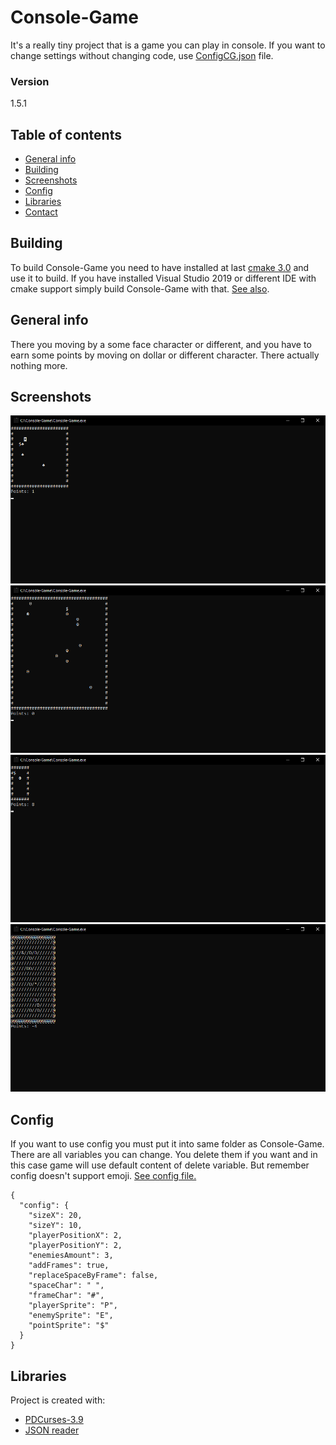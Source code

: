 # Console-Game 
It's a really tiny project that is a game you can play in console. If you want to change settings without changing code, use [ConfigCG.json](rc/ConfigCG.json) file.

### Version
1.5.1

## Table of contents
* [General info](#general-info)
* [Building](#building)
* [Screenshots](#screenshots)
* [Config](#config)
* [Libraries](#libraries)
* [Contact](#contact)


## Building
To build Console-Game you need to have installed at last [cmake 3.0](https://cmake.org/download/) and use it to build. If you have installed Visual Studio 2019 or different IDE with cmake support simply build Console-Game with that. [See also](https://cmake.org/runningcmake/).

## General info
There you moving by a some face character or different, and you have to earn some points by moving on dollar or different character. There actually nothing more.

## Screenshots
![Example screenshot 1](rc/screenshots/First.png)
![Example screenshot 2](rc/screenshots/Second.png)
![Example screenshot 3](rc/screenshots/Third.png)
![Example screenshot 4](rc/screenshots/Fourth.png)

## Config
If you want to use config you must put it into same folder as Console-Game. There are all variables you can change. You delete them if you want and in this case game will use default content of delete variable. But remember config doesn't support emoji. [See config file.](rc/ConfigCG.json)

```
{
  "config": {
    "sizeX": 20,
    "sizeY": 10,
    "playerPositionX": 2,
    "playerPositionY": 2,
    "enemiesAmount": 3,
    "addFrames": true,
    "replaceSpaceByFrame": false,
    "spaceChar": " ",
    "frameChar": "#",
    "playerSprite": "P",
    "enemySprite": "E",
    "pointSprite": "$"
  }
}
```

## Libraries 
Project is created with:
* [PDCurses-3.9](https://github.com/wmcbrine/PDCurses)
* [JSON reader](https://github.com/nlohmann/json)
